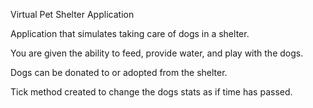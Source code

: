 Virtual Pet Shelter Application 

Application that simulates taking care of dogs in a shelter.

You are given the ability to feed, provide water, and play with the dogs.

Dogs can be donated to or adopted from the shelter.

Tick method created to change the dogs stats as if time has passed.
